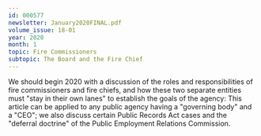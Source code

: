 ```yaml
---
id: 000577
newsletter: January2020FINAL.pdf
volume_issue: 18-01
year: 2020
month: 1
topic: Fire Commissioners
subtopic: The Board and the Fire Chief
---
```


We should begin 2020 with a discussion of the roles and responsibilities of fire commissioners and fire chiefs, and how these two separate entities must "stay in their own lanes" to establish the goals of the agency: This article can be applied to any public agency having a "governing body" and a "CEO"; we also discuss certain Public Records Act cases and the "deferral doctrine" of the Public Employment Relations Commission.